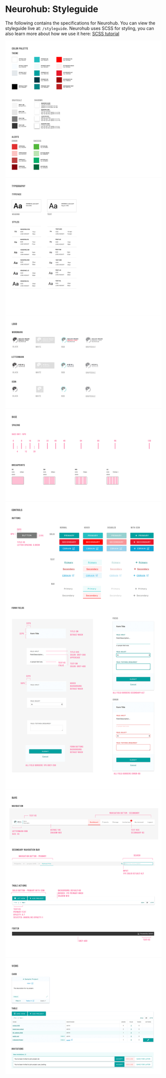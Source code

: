 # Neurohub: Styleguide

The following contains the specifications for Neurohub.
You can view the styleguide live at: `/styleguide`.
Neurohub uses SCSS for styling, you can also learn more about how we use it here: [SCSS tutorial](https://github.com/aces/cbrain/tree/master/BrainPortal/app/assets/stylesheets/SCSS_intro_tutorial.md)

![Palette](styleguide/NH_PALETTE.jpg)
![Typography](styleguide/NH_TYPOGRAPHY.jpg)
![Logo](styleguide/NH_LOGO.jpg)
![Base](styleguide/NH_BASE.jpg)
![Controls](styleguide/NH_CONTROLS.jpg)
![Bars](styleguide/NH_BARS.jpg)
![Views](styleguide/NH_VIEWS.jpg)
